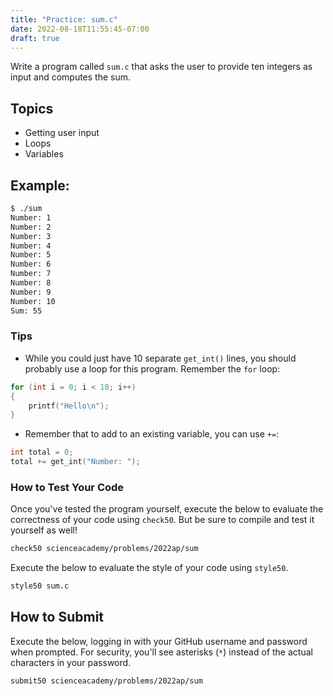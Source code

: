 ```yaml
---
title: "Practice: sum.c"
date: 2022-08-18T11:55:45-07:00
draft: true
---
```


Write a program called `sum.c` that asks the user to provide ten integers as input and computes the sum.
<!--more-->

## Topics

* Getting user input
* Loops
* Variables

## Example:

```md
$ ./sum
Number: 1
Number: 2
Number: 3
Number: 4
Number: 5
Number: 6
Number: 7
Number: 8
Number: 9
Number: 10
Sum: 55
```

### Tips

* While you could just have 10 separate `get_int()` lines, you should probably use a loop for this program. Remember the `for` loop:

```C
for (int i = 0; i < 10; i++)
{
    printf("Hello\n");
}
```

* Remember that to add to an existing variable, you can use `+=`:

```C
int total = 0;
total += get_int("Number: ");
```

### How to Test Your Code

Once you've tested the program yourself, execute the below to evaluate the correctness of your code using `check50`. But be sure to compile and test it yourself as well!

```md
check50 scienceacademy/problems/2022ap/sum
```

Execute the below to evaluate the style of your code using `style50`.

```md
style50 sum.c
```

## How to Submit

Execute the below, logging in with your GitHub username and password when prompted. For security, you'll see asterisks (`*`) instead of the actual characters in your password.

```md
submit50 scienceacademy/problems/2022ap/sum
```